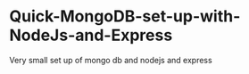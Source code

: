 # Quick-MongoDB-set-up-with-NodeJs-and-Express
Very small set up of mongo db and nodejs and express 
